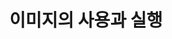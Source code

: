 ---
layout: single
title: "이미지의 사용과 실행"
permalink: /category/docker05/
categories: docker
published: false
---